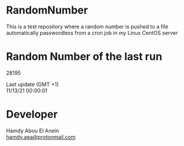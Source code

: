 # RandomNumber    
This is a test repository where a random number is pushed to a file automatically passwordless from a cron job in my Linux CentOS server    
# Random Number of the last run   
28195
      
Last update (GMT +1)    
11/13/21 00:00:01
# Developer    
Hamdy Abou El Anein   
hamdy.aea@protonmail.com
